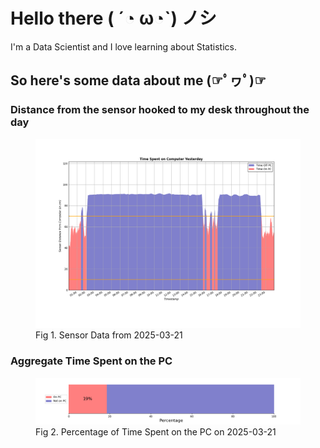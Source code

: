 
# Hello there ( ´◔ ω◔`) ノシ

I'm a Data Scientist and I love learning about Statistics.

## So here's some data about me (☞ﾟヮﾟ)☞


### Distance from the sensor hooked to my desk throughout the day
<figure>
  <picture>
    <source media="(prefers-color-scheme: dark)" srcset="Pi/readme/graphs/lineplot/dark-plot-2025-03-21.png">
    <source media="(prefers-color-scheme: light)" srcset="Pi/readme/graphs/lineplot/light-plot-2025-03-21.png">
    <img alt="Shows a black logo in light color mode and a white one in dark color mode." src="Pi/readme/graphs/lineplot/light-plot-2025-03-21.png">
  </picture>
  <figcaption>Fig 1. Sensor Data from 2025-03-21</figcaption>
</figure>



### Aggregate Time Spent on the PC
<figure>
  <picture>
    <source media="(prefers-color-scheme: dark)" srcset="Pi/readme/graphs/barplot/dark-plot-2025-03-21.png">
    <source media="(prefers-color-scheme: light)" srcset="Pi/readme/graphs/barplot/light-plot-2025-03-21.png">
    <img alt="Shows a black logo in light color mode and a white one in dark color mode." src="Pi/readme/graphs/barplot/light-plot-2025-03-21.png">
  </picture>
  <figcaption>Fig 2. Percentage of Time Spent on the PC on 2025-03-21</figcaption>
</figure>
